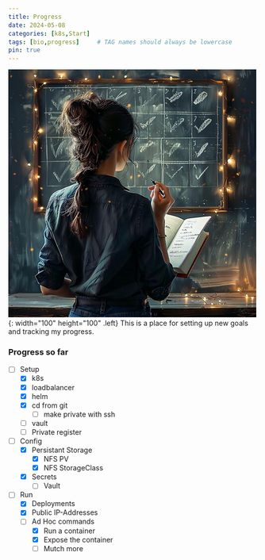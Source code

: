 ```yaml
---
title: Progress
date: 2024-05-08
categories: [k8s,Start]
tags: [bio,progress]     # TAG names should always be lowercase
pin: true
---
```


![Desktop View](img/olivia_checkbox_thumb2.jpeg){: width="100" height="100" .left}
This is a place for setting up new goals and tracking my progress.

### Progress so far

- [ ] Setup
  - [x] k8s
  - [x] loadbalancer
  - [x] helm
  - [x] cd from git
    - [ ] make private with ssh
  - [ ] vault
  - [ ] Private register
- [ ] Config
  - [x] Persistant Storage
    - [x] NFS PV
    - [x] NFS StorageClass
  - [x] Secrets
    - [ ] Vault
- [ ] Run
  - [x] Deployments
  - [x] Public IP-Addresses
  - [ ] Ad Hoc commands
    - [x] Run a container
    - [x] Expose the container
    - [ ] Mutch more
